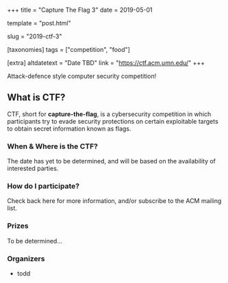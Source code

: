 +++
title = "Capture The Flag 3"
date = 2019-05-01

template = "post.html"

slug = "2019-ctf-3"

[taxonomies]
tags = ["competition", "food"]

[extra]
altdatetext = "Date TBD"
link = "https://ctf.acm.umn.edu/"
+++

Attack-defence style computer security competition!

<!-- more -->

What is CTF?
------------

CTF, short for **capture-the-flag**, is a cybersecurity competition in which participants try to evade security protections on certain exploitable targets to obtain secret information known as flags.

### When & Where is the CTF?

The date has yet to be determined, and will be based on the availability of interested parties.

### How do I participate?

Check back here for more information, and/or subscribe to the ACM mailing list.

### Prizes

To be determined...

### Organizers

-	todd
